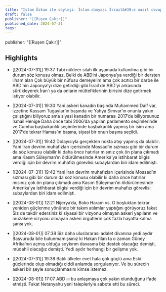 ```yaml
---
title: "İslam Özkan ile söyleşi: İslam dünyası İsrail&#39;e nasıl cevap verebilir?"
draft: false
publisher: "[[Ruşen Çakır]]"
published_date: 2024-07-31
tags:
---
```

publisher: "[[Ruşen Çakır]]"


## Highlights
* [[2024-07-31]] 19:37  Tabi nükleer silah ilk aşamada kullanılma gibi bir durum söz konusu olmaz. Belki de ABD’ni Japonya’ya verdiği bir dersten ilham alan Çok büyük bir nüfusu demeyelim ama çok acıtıcı bir darbe ile ABD’nin Japonya’yı dize getirdiği gibi İsrail de ABD’yi arkasında sürükleyerek İran’ı ya da onların müttefiklerinin birisini dize getirmek istiyor olabilir.

* [[2024-07-31]] 19:30  Yani askeri kanadın başında Muhammed Daif var, izzetine Kassam Tugaylar’ın başında ve Yahya Simvar’ın onunla yakın çalıştığını biliyoruz ama siyasi kanadın bir numarası 2017’de biliyorsunuz İsmail Henige Daha önce tabi 2006’da yapılan parlamento seçimlerinde ve Cumhurbaşbakanlık seçimlerinde başbakanlık yapmış bir isim ama 2017’de tekrar Hamas’ın başına, siyasi bir onun başına seçildi.

* [[2024-07-31]] 19:42  Dolayısıyla gerçekten nokta atışı yapmış da olabilir. Yani İran devrim muhafızları içerisinde Mossad’ın sızması gibi bir durum da söz konusu olabilir ki daha önce hatırlar mısınız çok ön plana çıkmadı ama Kasım Süleyman’ın öldürülmesinde Amerika’ya istihbarat bilgisi verdiği için bir devrim muhafızı görevlisi subaylardan biri idam edilmişti.

* [[2024-07-31]] 19:42  Yani İran devrim muhafızları içerisinde Mossad’ın sızması gibi bir durum da söz konusu olabilir ki daha önce hatırlar mısınız çok ön plana çıkmadı ama Kasım Süleyman’ın öldürülmesinde Amerika’ya istihbarat bilgisi verdiği için bir devrim muhafızı görevlisi subaylardan biri idam edilmişti.

* [[2024-08-01]] 12:21  Nijerya’da, Boko Haram vs. O boşluktan tekrar yeniden güçlenme yönünde bir takım atılımlar yaptığını görüyoruz fakat Siz de takdir edersiniz ki siyasal bir vizyonu olmayan askeri yapıların ve müzakere vizyonu olmayan askeri örgütlerin çok fazla hayatta kalma şansı yok.

* [[2024-08-01]] 07:38  Siz daha uluslararası adalet divanına yedi aydır Başvuruda bile bulunmamışsınız ki Hakan filan ta o zaman Güney Afrika’nın açmış olduğu soykırım davasına biz destek olacağız demişti, müdahil olacağız demişti. Yedi aydır herhangi bir gelişme yok.

* [[2024-07-31]] 19:38  Batılı ülkeler evet hala çok güçlü ama Eski güçlerinde olup olmadığı ciddi anlamda sorgulanıyor. Ve bu sürecin askeri bir şeyle sonuçlanmasını kimse istemez.

* [[2024-08-01]] 17:07  ABD ııı bu anlaşmaya çok yakın olunduğunu ifade etmişti. Fakat Netanyahu yeni talepleriyle sabote etti bu süreci.

